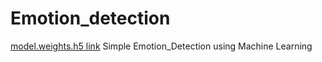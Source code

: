 # Emotion_detection

[model.weights.h5 link](https://drive.google.com/file/d/1AEZ34zu_4BWLe9N8NsQ005l7fgwfzjJJ/view?usp=sharing)
Simple Emotion_Detection using Machine Learning
